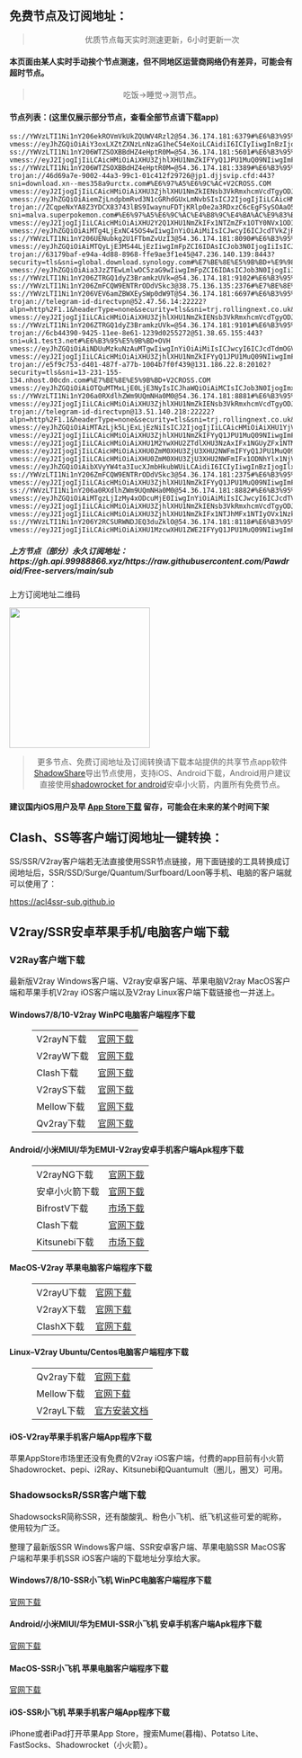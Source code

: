 
<h2>免费节点及订阅地址：</h2>
<blockquote>
<p style="text-align: center;">优质节点每天实时测速更新，6小时更新一次</p>
</blockquote>
<h4>本页面由某人实时手动挨个节点测速，但不同地区运营商网络仍有差异，可能会有超时节点。</h4>
<blockquote>
<p style="text-align: center;">吃饭->睡觉->测节点。</p>
</blockquote>
<h4>节点列表：(这里仅展示部分节点，查看全部节点请下载app)</h4>

```trojan://29ea82cf-f956-42b2-a5dc-35feea39e7ff@download1hkt.windowsupdatea.com:443?sni=glc-hkt1.windowsupdatea.com#%E9%A6%99%E6%B8%AF+%E7%94%B5%E8%AE%AF%E7%9B%88%E7%A7%91%E6%9C%89%E9%99%90%E5%85%AC%E5%8F%B8
ss://YWVzLTI1Ni1nY206ekROVmVkUkZQUWV4Rzl2@54.36.174.181:6379#%E6%B3%95%E5%9B%BD+%E6%A0%BC%E6%8B%89%E6%B2%83%E5%88%A9%E8%AE%B7OVH%E6%95%B0%E6%8D%AE%E4%B8%AD%E5%BF%83
vmess://eyJhZGQiOiAiY3oxLXZtZXNzLnNzaG1heC54eXoiLCAidiI6ICIyIiwgInBzIjogIlx1ODk3Zlx1NzNlZFx1NzI1OSBWMkNST1NTLkNPTSIsICJwb3J0IjogMjA4MiwgImlkIjogImQ0NjZkZDM2LThiODYtNDhiNy1iMGYwLTY3ZTdkMTI4ZGU2YyIsICJhaWQiOiAiMCIsICJuZXQiOiAid3MiLCAidHlwZSI6ICIiLCAiaG9zdCI6ICJjejEtdm1lc3Muc3NobWF4Lnh5eiIsICJwYXRoIjogIi92bWVzcyIsICJ0bHMiOiAiIn0=
ss://YWVzLTI1Ni1nY206WTZSOXBBdHZ4eHptR0M=@54.36.174.181:5601#%E6%B3%95%E5%9B%BD+%E6%A0%BC%E6%8B%89%E6%B2%83%E5%88%A9%E8%AE%B7OVH%E6%95%B0%E6%8D%AE%E4%B8%AD%E5%BF%83
vmess://eyJ2IjogIjIiLCAicHMiOiAiXHU3ZjhlXHU1NmZkIFYyQ1JPU1MuQ09NIiwgImFkZCI6ICJtdXJhbi1rci5xcmZseS5tZSIsICJwb3J0IjogIjIwMjU0IiwgImlkIjogIjAwN2JlOWFkLThkYjYtNDE2NC1mYzQ5LTQ5OTg5YmJjYmE5NiIsICJhaWQiOiAiMCIsICJzY3kiOiAiYXV0byIsICJuZXQiOiAid3MiLCAidHlwZSI6ICJub25lIiwgImhvc3QiOiAibXVyYW4ta3IucXJmbHkubWUiLCAicGF0aCI6ICIvIiwgInRscyI6ICIiLCAic25pIjogIiJ9
ss://YWVzLTI1Ni1nY206WTZSOXBBdHZ4eHptR0M=@54.36.174.181:3389#%E6%B3%95%E5%9B%BD+%E6%A0%BC%E6%8B%89%E6%B2%83%E5%88%A9%E8%AE%B7OVH%E6%95%B0%E6%8D%AE%E4%B8%AD%E5%BF%83
trojan://46d69a7e-9002-44a3-99c1-01c412f29726@jp1.djjsvip.cfd:443?sni=download.xn--mes358a9urctx.com#%E6%97%A5%E6%9C%AC+V2CROSS.COM
vmess://eyJ2IjogIjIiLCAicHMiOiAiXHU3ZjhlXHU1NmZkIENsb3VkRmxhcmVcdTgyODJcdTcwYjkiLCAiYWRkIjogInVzLTAyLmppa3VhaS54eXoiLCAicG9ydCI6ICIyMDgyIiwgInR5cGUiOiAibm9uZSIsICJpZCI6ICI3MDY2Njc3Ni00ZTlmLTQzNTAtYjNmMC1hZmFmZjZhNzBkYjAiLCAiYWlkIjogIjAiLCAibmV0IjogIndzIiwgInBhdGgiOiAiLyIsICJob3N0IjogInVzLTAyLmppa3VhaS54eXoiLCAidGxzIjogIiJ9
vmess://eyJhZGQiOiAiemZjLndpbmRvd3N1cGRhdGUxLmNvbSIsICJ2IjogIjIiLCAicHMiOiAiXHU3ZjhlXHU1NmZkIENsb3VkRmxhcmVcdTgyODJcdTcwYjkiLCAicG9ydCI6IDgwLCAiaWQiOiAiMmE3MTljYjYtYWUxMS00OGVhLWEzMWYtZmZjYTczMzY2Y2I4IiwgImFpZCI6ICIwIiwgIm5ldCI6ICJ3cyIsICJ0eXBlIjogIiIsICJob3N0IjogInl4dHcuNjUxNTY4Lnh5eiIsICJwYXRoIjogIi8iLCAidGxzIjogIiJ9
trojan://ZCqpeNxYA8Z3YDCX83743lBS9IwaynuFDTjKRlp0e2a3RDxzC6cEgFSySOAaO5@malva.superpokemon.com:28335?sni=malva.superpokemon.com#%E6%97%A5%E6%9C%AC%E4%B8%9C%E4%BA%AC%E9%83%BD+cogentco.com
vmess://eyJ2IjogIjIiLCAicHMiOiAiXHU2Y2Q1XHU1NmZkIFx1NTZmZFx1OTY0NVx1ODIyYVx1N2E3YVx1NzUzNVx1OGJhZlx1OTZjNlx1NTZlMlx1NTE2Y1x1NTNmOChTSVRBKSIsICJhZGQiOiAiaGsxLmM4ODk4NDk2LWFkYjYtNDA3My05ZWU0LWZmNGU0OTg0NDE1Yi5wb2x5Y2RuLmNvbSIsICJwb3J0IjogIjgwIiwgInR5cGUiOiAibm9uZSIsICJpZCI6ICI3MWQ1ZDk2OS0xYzU4LTRiYzktYjM2Yy0xMTE2MTZmMDNjMDMiLCAiYWlkIjogIjAiLCAibmV0IjogIndzIiwgInBhdGgiOiAiLyIsICJob3N0IjogImRsLmRlbGl2ZXJ5Lm1wLm1pY3Jvc29mdC5jb20iLCAidGxzIjogIiJ9
vmess://eyJhZGQiOiAiMTg4LjExNC45OS4wIiwgInYiOiAiMiIsICJwcyI6ICJcdTVkZjRcdTg5N2ZcdTU3MjNcdTRmZGRcdTdmNTcgQ2xvdWRGbGFyZVx1ODI4Mlx1NzBiOSIsICJwb3J0IjogNDQzLCAiaWQiOiAiMDNmY2M2MTgtYjkzZC02Nzk2LTZhZWQtOGEzOGM5NzVkNTgxIiwgImFpZCI6ICIxIiwgIm5ldCI6ICJ3cyIsICJ0eXBlIjogIiIsICJob3N0IjogIm9waGVsaWEubW9tIiwgInBhdGgiOiAibGlua3Z3cyIsICJ0bHMiOiAidGxzIn0=
ss://YWVzLTI1Ni1nY206UENubkg2U1FTbmZvUzI3@54.36.174.181:8090#%E6%B3%95%E5%9B%BD+%E6%A0%BC%E6%8B%89%E6%B2%83%E5%88%A9%E8%AE%B7OVH%E6%95%B0%E6%8D%AE%E4%B8%AD%E5%BF%83
vmess://eyJhZGQiOiAiMTQyLjE3MS44LjEzIiwgImFpZCI6IDAsICJob3N0IjogIiIsICJpZCI6ICIyMGQ3OTBiNy1lNTllLTRmOGQtZTFhNS1lMzkzOGYyOTNhODkiLCAibmV0IjogInRjcCIsICJwYXRoIjogIiIsICJwb3J0IjogMjAwMDcsICJwcyI6ICJcdTUyYTBcdTYyZmZcdTU5MjcgQmVsbCIsICJ0bHMiOiAiIiwgInR5cGUiOiAiYXV0byIsICJzZWN1cml0eSI6ICJhdXRvIiwgInNraXAtY2VydC12ZXJpZnkiOiB0cnVlLCAic25pIjogIiJ9
trojan://63179baf-e94a-4d88-8968-ffe9ae3f1e45@47.236.140.139:8443?security=tls&sni=global.download.synology.com#%E7%BE%8E%E5%9B%BD+%E9%98%BF%E9%87%8C%E4%BA%91
vmess://eyJhZGQiOiAia3JzZTEwLmlwOC5zaG9wIiwgImFpZCI6IDAsICJob3N0IjogIiIsICJpZCI6ICJhNWRlNWViMy01NzYwLTQ4OGEtOTIxMS1lNWZiZDkzODg5MDUiLCAibmV0IjogInRjcCIsICJwYXRoIjogIiIsICJwb3J0IjogMjUzNjEsICJwcyI6ICJcdTdmOGVcdTU2ZmQgVjJDUk9TUy5DT00iLCAidGxzIjogIiIsICJ0eXBlIjogImF1dG8iLCAic2VjdXJpdHkiOiAiYXV0byIsICJza2lwLWNlcnQtdmVyaWZ5IjogdHJ1ZSwgInNuaSI6ICIifQ==
ss://YWVzLTI1Ni1nY206ZTRGQ1dyZ3BramkzUVk=@54.36.174.181:9102#%E6%B3%95%E5%9B%BD+%E6%A0%BC%E6%8B%89%E6%B2%83%E5%88%A9%E8%AE%B7OVH%E6%95%B0%E6%8D%AE%E4%B8%AD%E5%BF%83
ss://YWVzLTI1Ni1nY206ZmFCQW9ENTRrODdVSkc3@38.75.136.135:2376#%E7%BE%8E%E5%9B%BD+%E5%8D%8E%E7%9B%9B%E9%A1%BFCogent%E9%80%9A%E4%BF%A1%E5%85%AC%E5%8F%B8
ss://YWVzLTI1Ni1nY206VEV6amZBWXEySWp0dW9T@54.36.174.181:6697#%E6%B3%95%E5%9B%BD+%E6%A0%BC%E6%8B%89%E6%B2%83%E5%88%A9%E8%AE%B7OVH%E6%95%B0%E6%8D%AE%E4%B8%AD%E5%BF%83
trojan://telegram-id-directvpn@52.47.56.14:22222?alpn=http%2F1.1&headerType=none&security=tls&sni=trj.rollingnext.co.uk&type=tcp#%E6%B3%95%E5%9B%BD+%E5%B7%B4%E9%BB%8EAmazon%E6%95%B0%E6%8D%AE%E4%B8%AD%E5%BF%83
vmess://eyJ2IjogIjIiLCAicHMiOiAiXHU3ZjhlXHU1NmZkIENsb3VkRmxhcmVcdTgyODJcdTcwYjkiLCAiYWRkIjogImNmemwyLmZyZWVhcHAuYnV6eiIsICJwb3J0IjogIjgwIiwgInR5cGUiOiAibm9uZSIsICJpZCI6ICJlNzU5ZWFkYy04ZTcxLTQ3YjAtODc0ZS04NzFlM2Q4ZGMzMWUiLCAiYWlkIjogIjAiLCAibmV0IjogIndzIiwgInBhdGgiOiAiLyIsICJob3N0IjogImljdTMubWFjMndpbi50b3AiLCAidGxzIjogIiJ9
ss://YWVzLTI1Ni1nY206ZTRGQ1dyZ3BramkzUVk=@54.36.174.181:9101#%E6%B3%95%E5%9B%BD+%E6%A0%BC%E6%8B%89%E6%B2%83%E5%88%A9%E8%AE%B7OVH%E6%95%B0%E6%8D%AE%E4%B8%AD%E5%BF%83
trojan://6cb44390-9425-11ee-8e61-1239d0255272@51.38.65.155:443?sni=uk1.test3.net#%E6%B3%95%E5%9B%BD+OVH
vmess://eyJhZGQiOiAiNDUuMzkuNzAuMTgwIiwgInYiOiAiMiIsICJwcyI6ICJcdTdmOGVcdTU2ZmQgVjJDUk9TUy5DT00iLCAicG9ydCI6IDQ0MywgImlkIjogImMyZTdhMGM2LTYwMzQtNDljMi04ZTI1LTRhYTU5MmFmZDcxOSIsICJhaWQiOiAiMCIsICJuZXQiOiAid3MiLCAidHlwZSI6ICIiLCAiaG9zdCI6ICIiLCAicGF0aCI6ICIvOWlxdnk0YTBiWiIsICJ0bHMiOiAidGxzIiwgInNuaSI6ICIiLCAiYWxwbiI6ICIiLCAiZnAiOiAiIiwgInNjeSI6ICIifQ==
vmess://eyJ2IjogIjIiLCAicHMiOiAiXHU3ZjhlXHU1NmZkIFYyQ1JPU1MuQ09NIiwgImFkZCI6ICIxOTkuMTg4LjExMS4yMzIiLCAicG9ydCI6ICI0NDMiLCAiaWQiOiAiNDE4MDQ4YWYtYTI5My00Yjk5LTliMGMtOThjYTM1ODBkZDI0IiwgImFpZCI6ICI2NCIsICJzY3kiOiAiYXV0byIsICJuZXQiOiAid3MiLCAidHlwZSI6ICJub25lIiwgImhvc3QiOiAid3d3LjUxMzYwODE4Lnh5eiIsICJwYXRoIjogIi9wYXRoLzE3MDA5MTY3NDkwMTgiLCAidGxzIjogInRscyIsICJzbmkiOiAiIiwgImFscG4iOiAiIn0=
trojan://e5f9c753-d401-487f-a77b-1004b7f0f439@131.186.22.8:20102?security=tls&sni=13-231-155-134.nhost.00cdn.com#%E7%BE%8E%E5%9B%BD+V2CROSS.COM
vmess://eyJhZGQiOiAiOTQuMTMxLjE0LjE3NyIsICJhaWQiOiAiMCIsICJob3N0IjogImx0Mi12bWVzcy5zc2htYXgueHl6IiwgImlkIjogIjJjNWZlZTEzLWYwOGItNGJhOC04NmRiLTI3ZGQ1MWNiOTc4MSIsICJuZXQiOiAid3MiLCAicGF0aCI6ICIvdm1lc3MiLCAicG9ydCI6ICI4MCIsICJwcyI6ICJcdTRlNGNcdTUxNGJcdTUxNzAgVjJDUk9TUy5DT00iLCAic25pIjogIiIsICJ0bHMiOiAiIiwgInR5cGUiOiAiIiwgInYiOiAiMiJ9
ss://YWVzLTI1Ni1nY206a0RXdlhZWm9UQmNHa0M0@54.36.174.181:8881#%E6%B3%95%E5%9B%BD+%E6%A0%BC%E6%8B%89%E6%B2%83%E5%88%A9%E8%AE%B7OVH%E6%95%B0%E6%8D%AE%E4%B8%AD%E5%BF%83
vmess://eyJ2IjogIjIiLCAicHMiOiAiXHU3ZjhlXHU1NmZkIENsb3VkRmxhcmVcdTgyODJcdTcwYjkiLCAiYWRkIjogImMubWFjMndpbi50b3AiLCAicG9ydCI6IDgwODAsICJhaWQiOiAwLCAic2N5IjogImF1dG8iLCAibmV0IjogIndzIiwgInR5cGUiOiAibm9uZSIsICJ0bHMiOiAiIiwgImlkIjogImJhMWFhOWFlLTNjYWQtNDZhNS04ZGZhLWIwOTczYzM1YWJlYiIsICJob3N0IjogImFjcXVpcmUtY2xlYW5lcnMtY2FtZWwtdGVycm9yLnRyeWNsb3VkZmxhcmUuY29tIiwgInBhdGgiOiAiL2FyZ294LXZtP2VkPTIwNDgifQ==
trojan://telegram-id-directvpn@13.51.140.218:22222?alpn=http%2F1.1&headerType=none&security=tls&sni=trj.rollingnext.co.uk&type=tcp#%E7%BE%8E%E5%9B%BD+Xerox
vmess://eyJhZGQiOiAiMTAzLjk5LjExLjEzNiIsICJ2IjogIjIiLCAicHMiOiAiXHU1YjVmXHU1MmEwXHU2MmM5IFYyQ1JPU1MuQ09NIiwgInBvcnQiOiA1Mjc5NiwgImlkIjogImY3ODkxNjFmLTYwYzAtNGFiZi1jOTRkLTczZWJiMWU2ZDRiMSIsICJhaWQiOiAiMCIsICJuZXQiOiAid3MiLCAidHlwZSI6ICIiLCAiaG9zdCI6ICIiLCAicGF0aCI6ICIvIiwgInRscyI6ICIifQ==
vmess://eyJ2IjogIjIiLCAicHMiOiAiXHU3ZjhlXHU1NmZkIFYyQ1JPU1MuQ09NIiwgImFkZCI6ICJrcnNlMTAuaXA4LnNob3AiLCAicG9ydCI6ICIyNTM2MSIsICJ0eXBlIjogImF1dG8iLCAiaWQiOiAiYTVkZTVlYjMtNTc2MC00ODhhLTkyMTEtZTVmYmQ5Mzg4OTA1IiwgImFpZCI6ICIwIiwgIm5ldCI6ICJ0Y3AiLCAicGF0aCI6ICIvIiwgImhvc3QiOiAia3JzZTEwLmlwOC5zaG9wIiwgInRscyI6ICIifQ==
vmess://eyJ2IjogIjIiLCAicHMiOiAiXHU1M2YwXHU2ZTdlXHU3NzAxIFx1NGUyZFx1NTM0ZVx1NzUzNVx1NGZlMShIaU5ldClcdTY1NzBcdTYzNmVcdTRlMmRcdTVmYzMiLCAiYWRkIjogIm5icTExLm50YnEuZHludS5uZXQiLCAicG9ydCI6ICI0NDMiLCAiaWQiOiAiZDYwNzQ5MmItOTg4MC00Nzg4LThhY2UtZjZjMDY2ZTNlM2M0IiwgImFpZCI6ICIwIiwgInNjeSI6ICJhdXRvIiwgIm5ldCI6ICJ3cyIsICJ0eXBlIjogIm5vbmUiLCAiaG9zdCI6ICIiLCAicGF0aCI6ICIvYjExIiwgInRscyI6ICJ0bHMiLCAic25pIjogIiIsICJhbHBuIjogIiJ9
vmess://eyJ2IjogIjIiLCAicHMiOiAiXHU0ZmM0XHU3ZjU3XHU2NWFmIFYyQ1JPU1MuQ09NIiwgImFkZCI6ICI4MC45Mi4yMDQuMjA3IiwgInBvcnQiOiAiODAiLCAiaWQiOiAiMTI2MTJiNGUtZTQyNi00YjdjLTg0YmQtNGEwMjg1MGFiYjFlIiwgImFpZCI6ICIwIiwgInNjeSI6ICJhdXRvIiwgIm5ldCI6ICJ3cyIsICJ0eXBlIjogIm5vbmUiLCAiaG9zdCI6ICIiLCAicGF0aCI6ICIvdm1lc3MiLCAidGxzIjogIiIsICJzbmkiOiAiIiwgImFscG4iOiAiIn0=
vmess://eyJ2IjogIjIiLCAicHMiOiAiXHU0ZmM0XHU3ZjU3XHU2NWFmIFx1ODNhYlx1NjVhZlx1NzlkMSIsICJhZGQiOiAiODAuMjQwLjExMy4xMCIsICJwb3J0IjogNDQzLCAiYWlkIjogMCwgInNjeSI6ICJhdXRvIiwgIm5ldCI6ICJ3cyIsICJ0eXBlIjogIm5vbmUiLCAidGxzIjogInRscyIsICJpZCI6ICI3MTYxN2U0My0yNzE1LTRmN2MtOGRiMy1hNWM4NTRlMmYxODgiLCAiaG9zdCI6ICJ0ZWxldHYub250aGV3aWZpLmNvbSIsICJwYXRoIjogIi9NRUhESSJ9
vmess://eyJhZGQiOiAibXVyYW4ta3IucXJmbHkubWUiLCAidiI6ICIyIiwgInBzIjogIlx1N2Y4ZVx1NTZmZCBWMkNST1NTLkNPTSIsICJwb3J0IjogMjAyNTQsICJpZCI6ICIwMDdiZTlhZC04ZGI2LTQxNjQtZmM0OS00OTk4OWJiY2JhOTYiLCAiYWlkIjogIjAiLCAibmV0IjogIndzIiwgInR5cGUiOiAiIiwgImhvc3QiOiAibXVyYW4ta3IucXJmbHkubWUiLCAicGF0aCI6ICIvIiwgInRscyI6ICIifQ==
ss://YWVzLTI1Ni1nY206ZmFCQW9ENTRrODdVSkc3@54.36.174.181:2375#%E6%B3%95%E5%9B%BD+%E6%A0%BC%E6%8B%89%E6%B2%83%E5%88%A9%E8%AE%B7OVH%E6%95%B0%E6%8D%AE%E4%B8%AD%E5%BF%83
vmess://eyJ2IjogIjIiLCAicHMiOiAiXHU3ZjhlXHU1NmZkIFYyQ1JPU1MuQ09NIiwgImFkZCI6ICIxOTkuMTg4LjExMS4yMzIiLCAicG9ydCI6ICI0NDMiLCAidHlwZSI6ICJub25lIiwgImlkIjogIjQxODA0OGFmLWEyOTMtNGI5OS05YjBjLTk4Y2EzNTgwZGQyNCIsICJhaWQiOiAiNjQiLCAibmV0IjogIndzIiwgInBhdGgiOiAiL3BhdGgvMTcwMDkxNjc0OTAxOCIsICJob3N0IjogInd3dy41MTM2MDgxOC54eXoiLCAidGxzIjogInRscyJ9
ss://YWVzLTI1Ni1nY206a0RXdlhZWm9UQmNHa0M0@54.36.174.181:8882#%E6%B3%95%E5%9B%BD+%E6%A0%BC%E6%8B%89%E6%B2%83%E5%88%A9%E8%AE%B7OVH%E6%95%B0%E6%8D%AE%E4%B8%AD%E5%BF%83
vmess://eyJhZGQiOiAiMTgzLjIzMy4xODcuMjE0IiwgInYiOiAiMiIsICJwcyI6ICJcdTVlN2ZcdTRlMWNcdTc3MDFcdTVlN2ZcdTVkZGVcdTVlMDIgXHU3OWZiXHU1MmE4IiwgInBvcnQiOiA1MDk2NSwgImlkIjogIjQxODA0OGFmLWEyOTMtNGI5OS05YjBjLTk4Y2EzNTgwZGQyNCIsICJhaWQiOiAiNjQiLCAibmV0IjogInRjcCIsICJ0eXBlIjogIiIsICJob3N0IjogIiIsICJwYXRoIjogIi8iLCAidGxzIjogIiJ9
vmess://eyJ2IjogIjIiLCAicHMiOiAiXHU3ZjhlXHU1NmZkIENsb3VkRmxhcmVcdTgyODJcdTcwYjkiLCAiYWRkIjogIjE2Mi4xNTkuMTMuOCIsICJwb3J0IjogNDQzLCAiYWlkIjogMCwgInNjeSI6ICJhdXRvIiwgIm5ldCI6ICJ3cyIsICJ0eXBlIjogIm5vbmUiLCAidGxzIjogInRscyIsICJpZCI6ICIxRjdDOTAwQS02QUQ3LTQxQ0YtQTM3RS04NTg3M0U1NjZDNDAiLCAic25pIjogIiIsICJob3N0IjogIkthbnNhcy5nYWZuLm9ubGluZSIsICJwYXRoIjogIi9zcGVlZHRlc3QifQ==
vmess://eyJ2IjogIjIiLCAicHMiOiAiXHU3ZjhlXHU1NmZkIFx1NTJhMFx1NTIyOVx1Nzk4Zlx1NWMzY1x1NGU5YVx1NWRkZVx1NTcyM1x1NGY1NVx1NTg1ZVBFRyBURUNIIiwgImFkZCI6ICIxNDIuNC45Ny42NSIsICJwb3J0IjogIjMwMDAwIiwgInR5cGUiOiAibm9uZSIsICJpZCI6ICI0MTgwNDhhZi1hMjkzLTRiOTktOWIwYy05OGNhMzU4MGRkMjQiLCAiYWlkIjogIjY0IiwgIm5ldCI6ICJ3cyIsICJwYXRoIjogIi9wYXRoLzE2OTk2MjQ3MjMyMTMiLCAiaG9zdCI6ICJ3d3cuMzk4MzgyNjYueHl6IiwgInRscyI6ICJ0bHMifQ==
ss://YWVzLTI1Ni1nY206Y2RCSURWNDJEQ3duZklO@54.36.174.181:8118#%E6%B3%95%E5%9B%BD+%E6%A0%BC%E6%8B%89%E6%B2%83%E5%88%A9%E8%AE%B7OVH%E6%95%B0%E6%8D%AE%E4%B8%AD%E5%BF%83
vmess://eyJ2IjogIjIiLCAicHMiOiAiXHU1MzcwXHU1ZWE2IFYyQ1JPU1MuQ09NIiwgImFkZCI6ICJuaWNlMi54bi13MXl1OG8ueHl6IiwgInBvcnQiOiAiODAiLCAiYWlkIjogMCwgInNjeSI6ICJhdXRvIiwgIm5ldCI6ICJ3cyIsICJ0eXBlIjogIm5vbmUiLCAidGxzIjogIiIsICJpZCI6ICJhNTMxOWJhYS1lODQ2LTQzYzctOTFjMi1kNjdhMWUzMDdjOGIiLCAic25pIjogIiIsICJob3N0IjogImljdTIubWFjMndpbi50b3AiLCAicGF0aCI6ICIvIn0=
```
<h5>上方节点（部分）永久订阅地址：https://gh.api.99988866.xyz/https://raw.githubusercontent.com/Pawdroid/Free-servers/main/sub</h5>
<p>上方订阅地址二维码</p>
<img src='https://raw.githubusercontent.com/Pawdroid/Free-servers/main/sub.png' width=250 height=250>
<blockquote style='text-align: center;'>更多节点、免费订阅地址及订阅转换请下载本站提供的共享节点app软件<a href='https://shadowsharing.com'>ShadowShare</a>导出节点使用，支持iOS、Android下载，Android用户建议直接使用<a href='https://github.com/Pawdroid/shadowrocket_for_android'>shadowrocket for android</a>安卓小火箭，内置所有免费节点。</blockquote>
<h4>建议国内iOS用户及早 <a href='https://apps.apple.com/cn/app/shadowshare/id1612647259'>App Store下载</a> 留存，可能会在未来的某个时间下架</h4>

<div class="nv-content-wrap entry-content">
<h2>Clash、SS等客户端订阅地址一键转换：</h2>
<p>SS/SSR/V2ray客户端若无法直接使用SSR节点链接，用下面链接的工具转换成订阅地址后，SSR/SSD/Surge/Quantum/Surfboard/Loon等手机、电脑的客户端就可以使用了：</p>
<p><a href="https://acl4ssr-sub.github.io" target="_blank" rel="noreferrer noopener nofollow">https://acl4ssr-sub.github.io</a></p>
<h2>V2ray/SSR安卓苹果手机/电脑客户端下载</h2>
<h3>V2Ray客户端下载</h3>
<p>最新版V2ray Windows客户端、V2ray安卓客户端、苹果电脑V2ray MacOS客户端和苹果手机V2ray iOS客户端以及V2ray Linux客户端下载链接也一并送上。</p>
<h4>Windows7/8/10-<strong>V2ray WinPC电脑客户端</strong>程序下载</h4>
<figure class="wp-block-table alignwide is-style-stripes"><table><tbody><tr><td>V2rayN下载</td><td><a href="https://github.com/2dust/v2rayN/releases" target="_blank" rel="noreferrer noopener">官网下载</a></td></tr><tr><td>V2rayW下载</td><td><a href="https://github.com/Cenmrev/V2RayW/releases" target="_blank" rel="noreferrer noopener">官网下载</a></td></tr><tr><td>Clash下载</td><td><a href="https://github.com/Fndroid/clash_for_windows_pkg/releases" target="_blank" rel="noreferrer noopener">官网下载</a></td></tr><tr><td>V2rayS下载</td><td><a href="https://github.com/Shinlor/V2RayS/releases" target="_blank" rel="noreferrer noopener">官网下载</a></td></tr><tr><td>Mellow下载</td><td><a href="https://github.com/mellow-io/mellow/releases" target="_blank" rel="noreferrer noopener">官网下载</a></td></tr><tr><td>Qv2ray下载</td><td><a href="https://github.com/Qv2ray/Qv2ray" target="_blank" rel="noreferrer noopener">官网下载</a></td></tr></tbody></table></figure>
<h4><strong>Android/小米MIUI/华为EMUI-V2ray安卓手机客户端</strong>Apk程序下载</h4>
<figure class="wp-block-table alignwide is-style-stripes"><table><tbody><tr><td>V2rayNG下载</td><td><a href="https://github.com/2dust/v2rayNG/releases" target="_blank" rel="noreferrer noopener">官网下载</a></td></tr><tr><td>安卓小火箭下载</td><td><a href="https://github.com/Pawdroid/shadowrocket_for_android/releases" target="_blank" rel="noreferrer noopener">官网下载</a></td></tr><tr><td>BifrostV下载</td><td><a rel="noreferrer noopener" href="https://www.appsapk.com/downloading/latest/com.github.dawndiy.bifrostv-0.6.8.apk" target="_blank">市场下载</a></td></tr><tr><td>Clash下载</td><td><a href="https://github.com/Kr328/ClashForAndroid/releases" target="_blank" rel="noreferrer noopener">官网下载</a></td></tr><tr><td>Kitsunebi下载</td><td><a rel="noreferrer noopener" href="https://apkpure.com/kitsunebi/fun.kitsunebi.kitsunebi4android" target="_blank">市场下载</a></td></tr></tbody></table></figure>
<h4><strong>MacOS-V2ray <strong>苹果电脑</strong>客户端</strong>程序下载</h4>
<figure class="wp-block-table alignwide is-style-stripes"><table><tbody><tr><td>V2rayU下载</td><td><a href="https://github.com/yanue/V2rayU/releases" target="_blank" rel="noreferrer noopener">官网下载</a></td></tr><tr><td>V2rayX下载</td><td><a href="https://github.com/Cenmrev/V2RayX/releases" target="_blank" rel="noreferrer noopener">官网下载</a></td></tr><tr><td>ClashX下载</td><td><a href="https://github.com/yichengchen/clashX/releases" target="_blank" rel="noreferrer noopener">官网下载</a></td></tr></tbody></table></figure>
<h4><strong>Linux</strong>–<strong>V2ray Ubuntu/Centos电脑客户端</strong>程序下载</h4>
<figure class="wp-block-table alignwide is-style-stripes"><table><tbody><tr><td>Qv2ray下载</td><td><a href="https://github.com/Qv2ray/Qv2ray" target="_blank" rel="noreferrer noopener">官网下载</a></td></tr><tr><td>Mellow下载</td><td><a href="https://github.com/mellow-io/mellow/releases" target="_blank" rel="noreferrer noopener">官网下载</a></td></tr><tr><td>V2rayL下载</td><td><a rel="noreferrer noopener" href="https://github.com/jiangxufeng/v2rayL" target="_blank">官方安装文档</a></td></tr></tbody></table></figure>
<h4>iOS-<strong>V2ray苹果<strong>手机客户端</strong>App程序</strong>下载</h4>
<p>苹果AppStore市场里还没有免费的V2ray iOS客户端，付费的app目前有小火箭Shadowrocket、pepi、i2Ray、Kitsunebi和Quantumult（圈儿，圈叉）可用。</p>
<h3>ShadowsocksR/SSR客户端下载</h3>
<p>ShadowsocksR简称SSR，还有酸酸乳、粉色小飞机、纸飞机这些可爱的昵称，使用较为广泛。</p>
<p>整理了最新版SSR Windows客户端、SSR安卓客户端、苹果电脑SSR MacOS客户端和苹果手机SSR iOS客户端的下载地址分享给大家。</p>
<h4><strong>Windows7/8/10-<strong>SSR小飞机 WinPC电脑客户端</strong>程序下载</strong></h4>
<p><a rel="noreferrer noopener" href="https://github.com/shadowsocksrr/shadowsocksr-csharp/releases" target="_blank">官网下载</a></p>
<h4><strong><strong>Android/小米MIUI/华为EMUI-SSR小飞机 安卓手机客户端</strong>Apk程序下载</strong></h4>
<p><a rel="noreferrer noopener" href="https://github.com/shadowsocksrr/shadowsocksr-android/releases" target="_blank">官网下载</a></p>
<h4><strong><strong>MacOS-SSR小飞机 苹果电脑客户端</strong>程序下载</strong></h4>
<p><a href="https://github.com/qinyuhang/ShadowsocksX-NG-R/releases" target="_blank" rel="noreferrer noopener">官网下载</a></p>
<h4><strong>iOS-<strong>SSR小飞机 苹果手机客户端App程序</strong></strong>下载</h4>
<p>iPhone或者iPad打开苹果App Store，搜索Mume(暮梅)、Potatso Lite、FastSocks、Shadowrocket（小火箭）。</p>
